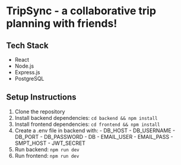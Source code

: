 # TripSync - a collaborative trip planning with friends!

## Tech Stack
- React
- Node.js
- Express.js
- PostgreSQL

## Setup Instructions
1. Clone the repository
2. Install backend dependencies: `cd backend && npm install`
3. Install frontend dependencies: `cd frontend && npm install`
4. Create a .env file in backend with:
       - DB_HOST
       - DB_USERNAME
       - DB_PORT
       - DB_PASSWORD
       - DB
       - EMAIL_USER
       - EMAIL_PASS
       - SMPT_HOST
       - JWT_SECRET
6. Run backend: `npm run dev`
7. Run frontend: `npm run dev`
